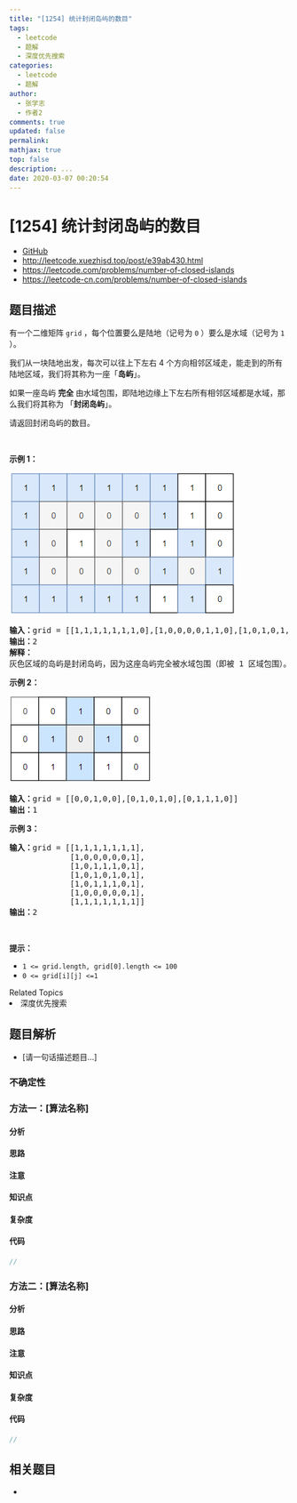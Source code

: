 ```yaml
---
title: "[1254] 统计封闭岛屿的数目"
tags:
  - leetcode
  - 题解
  - 深度优先搜索
categories:
  - leetcode
  - 题解
author:
  - 张学志
  - 作者2
comments: true
updated: false
permalink:
mathjax: true
top: false
description: ...
date: 2020-03-07 00:20:54
---
```



# [1254] 统计封闭岛屿的数目
* [GitHub](https://github.com/algoboy101/LeetCodeCrowdsource/tree/master/_posts/QA/%5B1254%5D%20%E7%BB%9F%E8%AE%A1%E5%B0%81%E9%97%AD%E5%B2%9B%E5%B1%BF%E7%9A%84%E6%95%B0%E7%9B%AE.md)
* http://leetcode.xuezhisd.top/post/e39ab430.html
* https://leetcode.com/problems/number-of-closed-islands
* https://leetcode-cn.com/problems/number-of-closed-islands


## 题目描述

<p>有一个二维矩阵 <code>grid</code>&nbsp;，每个位置要么是陆地（记号为&nbsp;<code>0</code> ）要么是水域（记号为&nbsp;<code>1</code> ）。</p>

<p>我们从一块陆地出发，每次可以往上下左右&nbsp;4 个方向相邻区域走，能走到的所有陆地区域，我们将其称为一座「<strong>岛屿</strong>」。</p>

<p>如果一座岛屿&nbsp;<strong>完全</strong>&nbsp;由水域包围，即陆地边缘上下左右所有相邻区域都是水域，那么我们将其称为 「<strong>封闭岛屿</strong>」。</p>

<p>请返回封闭岛屿的数目。</p>

<p>&nbsp;</p>

<p><strong>示例 1：</strong></p>

<p><img src="https://raw.githubusercontent.com/algoboy101/LeetCodeCrowdsource/master/imgs/sample_3_1610.png"></p>

<pre><strong>输入：</strong>grid = [[1,1,1,1,1,1,1,0],[1,0,0,0,0,1,1,0],[1,0,1,0,1,1,1,0],[1,0,0,0,0,1,0,1],[1,1,1,1,1,1,1,0]]
<strong>输出：</strong>2
<strong>解释：</strong>
灰色区域的岛屿是封闭岛屿，因为这座岛屿完全被水域包围（即被 1 区域包围）。</pre>

<p><strong>示例 2：</strong></p>

<p><img src="https://raw.githubusercontent.com/algoboy101/LeetCodeCrowdsource/master/imgs/sample_4_1610.png"></p>

<pre><strong>输入：</strong>grid = [[0,0,1,0,0],[0,1,0,1,0],[0,1,1,1,0]]
<strong>输出：</strong>1
</pre>

<p><strong>示例 3：</strong></p>

<pre><strong>输入：</strong>grid = [[1,1,1,1,1,1,1],
&nbsp;            [1,0,0,0,0,0,1],
&nbsp;            [1,0,1,1,1,0,1],
&nbsp;            [1,0,1,0,1,0,1],
&nbsp;            [1,0,1,1,1,0,1],
&nbsp;            [1,0,0,0,0,0,1],
             [1,1,1,1,1,1,1]]
<strong>输出：</strong>2
</pre>

<p>&nbsp;</p>

<p><strong>提示：</strong></p>

<ul>
	<li><code>1 &lt;= grid.length, grid[0].length &lt;= 100</code></li>
	<li><code>0 &lt;= grid[i][j] &lt;=1</code></li>
</ul>
<div><div>Related Topics</div><div><li>深度优先搜索</li></div></div>


## 题目解析
* [请一句话描述题目...]

### 不确定性


### 方法一：[算法名称]

#### 分析

#### 思路

#### 注意

#### 知识点

#### 复杂度

#### 代码

```cpp
//
```


### 方法二：[算法名称]

#### 分析

#### 思路

#### 注意

#### 知识点

#### 复杂度

#### 代码

```cpp
//
```


## 相关题目
* 
